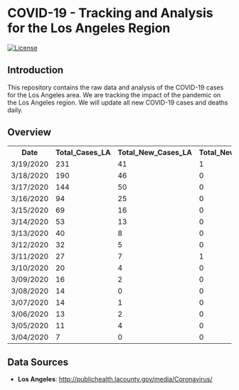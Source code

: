 # COVID-19 - Tracking and Analysis for the Los Angeles Region

[![License](https://img.shields.io/badge/License-MIT-blue.svg)](https://opensource.org/licenses/BSD-3-Clause)

## Introduction 

This repository contains the raw data and analysis of the COVID-19 cases for the Los Angeles area. 
We are tracking the impact of the pandemic on the Los Angeles region. We will update all new COVID-19 cases and deaths daily.

## Overview 

<table style="width:100%">
  <tr>
    <th>Date</th>
    <th>Total_Cases_LA</th>
    <th>Total_New_Cases_LA</th>
    <th>Total_New_Deaths_LA</th>
    <th>Total_Cases_WestHollywood</th>
    <th>New_Cases_WestHollywood</th>
  </tr>
  <tr>
    <! –– Date -->
    <td>3/19/2020</td>
    <! -- Total_Cases_LA -->
    <td>231</td>
    <! -- Total_New_Cases_LA -->
    <td>41</td>
    <! -- Total_Deaths_LA --> 
    <td>1</td>
    <! -- Total_WEHO --> 
    <td>12</td>
    <! -- Total_New_WEHO --> 
    <td>1</td>
  </tr>
  <tr>
    <! –– Date -->
    <td>3/18/2020</td>
    <! -- Total_Cases_LA -->
    <td>190</td>
    <! -- Total_New_Cases_LA -->
    <td>46</td>
    <! -- Total_Deaths_LA --> 
    <td>0</td>
    <! -- Total_WEHO --> 
    <td>11</td>
    <! -- Total_New_WEHO --> 
    <td>3</td>
  </tr>
  <tr>
    <! –– Date -->
    <td>3/17/2020</td>
    <! -- Total_Cases_LA -->
    <td>144</td>
    <! -- Total_New_Cases_LA -->
    <td>50</td>
    <! -- Total_Deaths_LA --> 
    <td>0</td>
    <! -- Total_WEHO --> 
    <td>8</td>
    <! -- Total_New_WEHO --> 
    <td>3</td>
  </tr>
  <tr>
    <! –– Date -->
    <td>3/16/2020</td>
    <! -- Total_Cases_LA -->
    <td>94</td>
    <! -- Total_New_Cases_LA -->
    <td>25</td>
    <! -- Total_Deaths_LA --> 
    <td>0</td>
    <! -- Total_WEHO --> 
    <td>5</td>
    <! -- Total_New_WEHO --> 
    <td>5</td>
  </tr>
  <tr>
    <! –– Date -->
    <td>3/15/2020</td>
    <! -- Total_Cases_LA -->
    <td>69</td>
    <! -- Total_New_Cases_LA -->
    <td>16</td>
    <! -- Total_Deaths_LA --> 
    <td>0</td>
    <! -- Total_WEHO --> 
    <td>NaN</td>
    <! -- Total_New_WEHO --> 
    <td>NaN</td>
  </tr>
  
  <tr>
    <! –– Date -->
    <td>3/14/2020</td>
    <! -- Total_Cases_LA -->
    <td>53</td>
    <! -- Total_New_Cases_LA -->
    <td>13</td>
    <! -- Total_Deaths_LA --> 
    <td>0</td>
    <! -- Total_WEHO --> 
    <td>NaN</td>
    <! -- Total_New_WEHO --> 
    <td>NaN</td>
  </tr>
  <tr>
    <! –– Date -->
    <td>3/13/2020</td>
    <! -- Total_Cases_LA -->
    <td>40</td>
    <! -- Total_New_Cases_LA -->
    <td>8</td>
    <! -- Total_Deaths_LA --> 
    <td>0</td>
    <! -- Total_WEHO --> 
    <td>NaN</td>
    <! -- Total_New_WEHO --> 
    <td>NaN</td>
  </tr>
  <tr>
    <! –– Date -->
    <td>3/12/2020</td>
    <! -- Total_Cases_LA -->
    <td>32</td>
    <! -- Total_New_Cases_LA -->
    <td>5</td>
    <! -- Total_Deaths_LA --> 
    <td>0</td>
    <! -- Total_WEHO --> 
    <td>NaN</td>
    <! -- Total_New_WEHO --> 
    <td>NaN</td>
  </tr>
  
  <tr>
    <! –– Date -->
    <td>3/11/2020</td>
    <! -- Total_Cases_LA -->
    <td>27</td>
    <! -- Total_New_Cases_LA -->
    <td>7</td>
    <! -- Total_Deaths_LA --> 
    <td>1</td>
    <! -- Total_WEHO --> 
    <td>NaN</td>
    <! -- Total_New_WEHO --> 
    <td>NaN</td>
  </tr>
  <tr>
    <! –– Date -->
    <td>3/10/2020</td>
    <! -- Total_Cases_LA -->
    <td>20</td>
    <! -- Total_New_Cases_LA -->
    <td>4</td>
    <! -- Total_Deaths_LA --> 
    <td>0</td>
    <! -- Total_WEHO --> 
    <td>NaN</td>
    <! -- Total_New_WEHO --> 
    <td>NaN</td>
  </tr>
  <tr>
    <! –– Date -->
    <td>3/09/2020</td>
    <! -- Total_Cases_LA -->
    <td>16</td>
    <! -- Total_New_Cases_LA -->
    <td>2</td>
    <! -- Total_Deaths_LA --> 
    <td>0</td>
    <! -- Total_WEHO --> 
    <td>NaN</td>
    <! -- Total_New_WEHO --> 
    <td>NaN</td>
  </tr>
  <tr>
    <! –– Date -->
    <td>3/08/2020</td>
    <! -- Total_Cases_LA -->
    <td>14</td>
    <! -- Total_New_Cases_LA -->
    <td>0</td>
    <! -- Total_Deaths_LA --> 
    <td>0</td>
    <! -- Total_WEHO --> 
    <td>NaN</td>
    <! -- Total_New_WEHO --> 
    <td>NaN</td>
  </tr>
  <tr>
    <! –– Date -->
    <td>3/07/2020</td>
    <! -- Total_Cases_LA -->
    <td>14</td>
    <! -- Total_New_Cases_LA -->
    <td>1</td>
    <! -- Total_Deaths_LA --> 
    <td>0</td>
    <! -- Total_WEHO --> 
    <td>NaN</td>
    <! -- Total_New_WEHO --> 
    <td>NaN</td>
  </tr>
  <tr>
    <! –– Date -->
    <td>3/06/2020</td>
    <! -- Total_Cases_LA -->
    <td>13</td>
    <! -- Total_New_Cases_LA -->
    <td>2</td>
    <! -- Total_Deaths_LA --> 
    <td>0</td>
    <! -- Total_WEHO --> 
    <td>NaN</td>
    <! -- Total_New_WEHO --> 
    <td>NaN</td>
  </tr>
  <tr>
    <! –– Date -->
    <td>3/05/2020</td>
    <! -- Total_Cases_LA -->
    <td>11</td>
    <! -- Total_New_Cases_LA -->
    <td>4</td>
    <! -- Total_Deaths_LA --> 
    <td>0</td>
    <! -- Total_WEHO --> 
    <td>NaN</td>
    <! -- Total_New_WEHO --> 
    <td>NaN</td>
  </tr>
  <tr>
    <! –– Date -->
    <td>3/04/2020</td>
    <! -- Total_Cases_LA -->
    <td>7</td>
    <! -- Total_New_Cases_LA -->
    <td>0</td>
    <! -- Total_Deaths_LA --> 
    <td>0</td>
    <! -- Total_WEHO --> 
    <td>NaN</td>
    <! -- Total_New_WEHO --> 
    <td>NaN</td>
  </tr>
 
</table>

## Data Sources

* **Los Angeles**: http://publichealth.lacounty.gov/media/Coronavirus/
